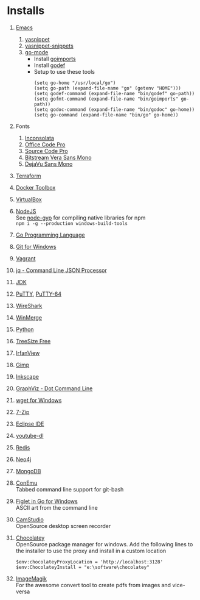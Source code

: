 # Installs #

1. [Emacs](https://sourceforge.net/projects/emacsbinw64/)
   1. [yasnippet](https://github.com/joaotavora/yasnippet)
   2. [yasnippet-snippets](https://github.com/AndreaCrotti/yasnippet-snippets)
   3. [go-mode](https://github.com/dominikh/go-mode.el)
       - Install [goimports](https://github.com/bradfitz/goimports)
       - Install [godef](github.com/rogpeppe/godef)
       - Setup to use these tools
         ``` elisp
         (setq go-home "/usr/local/go")
         (setq go-path (expand-file-name "go" (getenv "HOME")))
         (setq godef-command (expand-file-name "bin/godef" go-path))
         (setq gofmt-command (expand-file-name "bin/goimports" go-path))
         (setq godoc-command (expand-file-name "bin/godoc" go-home))
         (setq go-command (expand-file-name "bin/go" go-home))

         ```
2. Fonts
   1. [Inconsolata](http://www.levien.com/type/myfonts/inconsolata.html)
   2. [Office Code Pro](https://github.com/nathco/Office-Code-Pro)
   3. [Source Code Pro](http://adobe-fonts.github.io/source-code-pro/)
   4. [Bitstream Vera Sans Mono](http://www.dafont.com/bitstream-vera-mono.font)
   5. [DejaVu Sans Mono](http://dejavu-fonts.org/wiki/Main_Page)
3. [Terraform](https://terraform.io)
4. [Docker Toolbox](https://www.docker.com/docker-toolbox)
5. [VirtualBox](https://www.virtualbox.org/wiki/Downloads)
6. [NodeJS](https://nodejs.org/en/download/)  
   See [node-gyp](https://github.com/nodejs/node-gyp) for compiling native libraries for npm  
   `npm i -g --production windows-build-tools`
7. [Go Programming Language](https://golang.org/dl/)
8. [Git for Windows](https://git-scm.com/download/)
9. [Vagrant](http://vagrantup.com/)
10. [jq - Command Line JSON Processor](https://stedolan.github.io/jq/)
11. [JDK](http://www.oracle.com/technetwork/java/javase/downloads/jdk8-downloads-2133151.html)
12. [PuTTY](http://www.putty.org/), [PuTTY-64](https://blog.splunk.net/64bit-putty/)
13. [WireShark](https://www.wireshark.org/#download)
14. [WinMerge](http://winmerge.org/downloads/?lang=en)
15. [Python](https://www.python.org/downloads/)
16. [TreeSize Free](http://www.jam-software.com/treesize_free/)
17. [IrfanView](http://www.irfanview.com/)
18. [Gimp](https://www.gimp.org/downloads/)
19. [Inkscape](https://inkscape.org/en/download/windows/)
20. [GraphViz - Dot Command Line](http://www.graphviz.org/Download.php)
21. [wget for Windows](http://gnuwin32.sourceforge.net/packages/wget.htm)
22. [7-Zip](http://www.7-zip.org/)
23. [Eclipse IDE](https://www.eclipse.org/downloads/eclipse-packages/)
24. [youtube-dl](https://rg3.github.io/youtube-dl/)
25. [Redis](http://redis.io/)
26. [Neo4j](https://neo4j.com/download/other-releases/)
27. [MongoDB](https://www.mongodb.com/download-center#community)
28. [ConEmu](http://conemu.github.io/en/index.html)  
    Tabbed command line support for git-bash
29. [Figlet in Go for Windows](https://github.com/lukesampson/figlet)  
    ASCII art from the command line
30. [CamStudio](http://camstudio.org/)  
    OpenSource desktop screen recorder
31. [Chocolatey](https://chocolatey.org/)  
    OpenSource package manager for windows. Add the following lines to
    the installer to use the proxy and install in a custom location

        $env:chocolateyProxyLocation = 'http://localhost:3128'
        $env:ChocolateyInstall = "e:\software\chocolatey"

32. [ImageMagik](https://www.imagemagick.org/script/download.php)  
    For the awesome convert tool to create pdfs from images and vice-versa

